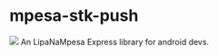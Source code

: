 # mpesa-stk-push
[![](https://jitpack.io/v/zeffa/mpesa-stk-push.svg)](https://jitpack.io/#zeffa/mpesa-stk-push)
An LipaNaMpesa Express library for android devs.